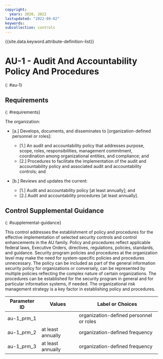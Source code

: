 ```yaml
---
copyright:
  years: 2020, 2022
lastupdated: "2022-09-02"
keywords: 
subcollection: controls
---
```



{{site.data.keyword.attribute-definition-list}}


# AU-1 - Audit And Accountability Policy And Procedures
{: #au-1}

## Requirements
{: #requirements}

The organization:

- \[a.\] Develops, documents, and disseminates to [organization-defined personnel or roles]:

  - \[1.\] An audit and accountability policy that addresses purpose, scope, roles, responsibilities, management commitment, coordination among organizational entities, and compliance; and
  - \[2.\] Procedures to facilitate the implementation of the audit and accountability policy and associated audit and accountability controls; and

- \[b.\] Reviews and updates the current:

  - \[1.\] Audit and accountability policy [at least annually]; and
  - \[2.\] Audit and accountability procedures [at least annually].

## Control Supplemental Guidance
{: #supplemental-guidance}

This control addresses the establishment of policy and procedures for the effective implementation of selected security controls and control enhancements in the AU family. Policy and procedures reflect applicable federal laws, Executive Orders, directives, regulations, policies, standards, and guidance. Security program policies and procedures at the organization level may make the need for system-specific policies and procedures unnecessary. The policy can be included as part of the general information security policy for organizations or conversely, can be represented by multiple policies reflecting the complex nature of certain organizations. The procedures can be established for the security program in general and for particular information systems, if needed. The organizational risk management strategy is a key factor in establishing policy and procedures.

| Parameter ID | Values | Label or Choices |
|---|---|---|
| au-1_prm_1 |  | organization-defined personnel or roles |
| au-1_prm_2 | at least annually | organization-defined frequency |
| au-1_prm_3 | at least annually | organization-defined frequency |

